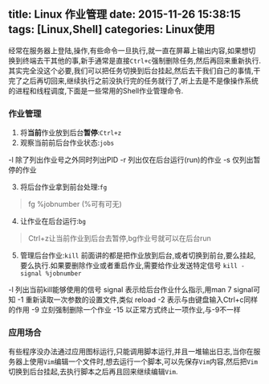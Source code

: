 title: Linux 作业管理
date: 2015-11-26 15:38:15
tags: [Linux,Shell]
categories: Linux使用
---
经常在服务器上登陆,操作,有些命令一旦执行,就一直在屏幕上输出内容,如果想切换到终端去干其他的事,新手通常是直接`Ctrl+c`强制删除任务,然后再回来重新执行.其实完全没这个必要,我们可以把任务切换到后台挂起,然后去干我们自己的事情,干完了之后再切回来,继续执行之前没执行完的任务就行了,听上去是不是像操作系统的进程和线程调度,下面是一些常用的Shell作业管理命令.

### 作业管理

1. 将**当前**作业放到后台**暂停**:`Ctrl+z`
2. 观察当前前后台作业状态:`jobs`
> 
-l	除了列出作业号之外同时列出PID
-r	列出仅在后台运行(run)的作业
-s	仅列出暂停的作业

3. 将后台作业拿到前台处理:`fg`
> fg %jobnumber (%可有可无)

4. 让作业在后台运行:`bg`
> Ctrl+z让当前作业到后台去暂停,bg作业号就可以在后台run

5. 管理后台作业:`kill`
前面讲的都是把作业放到后台,或者切换到前台,要么挂起,要么执行.如果要删除作业或者重启作业,需要给作业发送特定信号
`kill -signal %jobnumber`
> 
-l	列出当前kill能够使用的信号
signal	表示给后台作业什么指示,用man 7 signal可知
-1	重新读取一次参数的设置文件,类似 reload
-2	表示与由键盘输入Ctrl+c同样的作用
-9	立刻强制删除一个作业
-15	以正常方式终止一项作业,与-9不一样

### 应用场合
有些程序没办法通过应用图标运行,只能调用脚本运行,并且一堆输出日志,当你在服务器上使用`Vim`编辑一个文件时,想去运行一个脚本,可以先保存`Vim`内容,然后把`Vim`切换到后台挂起,去执行脚本之后再且回来继续编辑`Vim`.
